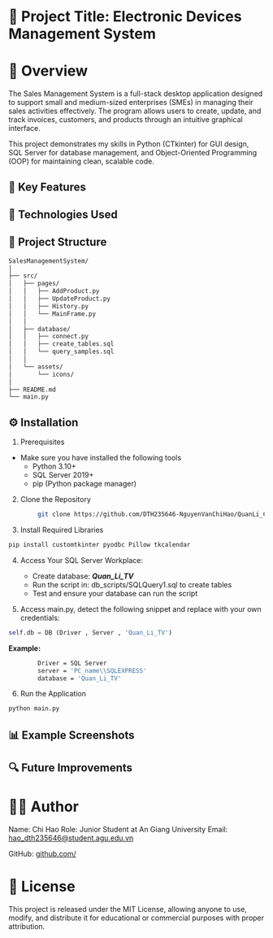 # 🧩 Project Title: Electronic Devices Management System
# 📘 Overview

The Sales Management System is a full-stack desktop application designed to support small and medium-sized enterprises (SMEs) in managing their sales activities effectively. The program allows users to create, update, and track invoices, customers, and products through an intuitive graphical interface.

This project demonstrates my skills in Python (CTkinter) for GUI design, SQL Server for database management, and Object-Oriented Programming (OOP) for maintaining clean, scalable code.

## 🚀 Key Features



## 🧱 Technologies Used

## 📂 Project Structure
```bash
SalesManagementSystem/
│
├── src/
│   ├── pages/
│   │   ├── AddProduct.py
│   │   ├── UpdateProduct.py
│   │   ├── History.py
│   │   └── MainFrame.py
│   │
│   ├── database/
│   │   ├── connect.py
│   │   ├── create_tables.sql
│   │   └── query_samples.sql
│   │
│   └── assets/
│       └── icons/
│
├── README.md
└── main.py
```
## ⚙️ Installation
1. Prerequisites
 - Make sure you have installed the following tools
    - Python 3.10+
    - SQL Server 2019+
    - pip (Python package manager)

2. Clone the Repository
```bash
        git clone https://github.com/DTH235646-NguyenVanChiHao/QuanLi_CuaHang_TV.NhomDoAn10.DH24TH1_Nhom1_ToTH2.gitư
```

3. Install Required Libraries
```bash
pip install customtkinter pyodbc Pillow tkcalendar
```


4. Access Your SQL Server Workplace: 
   - Create database:  ***Quan_Li_TV***  
   - Run the script in: db_scripts/SQLQuery1.sql to create tables
   - Test and ensure your database can run the script

5. Access main.py, detect the following snippet and replace with your own credentials:
```python
self.db = DB (Driver , Server , 'Quan_Li_TV')
```
**Example:**
```bash
        Driver = SQL Server
        server = 'PC_name\\SQLEXPRESS'
        database = 'Quan_Li_TV'
```

6. Run the Application
```bash
python main.py
```

## 📊 Example Screenshots



## 🔍 Future Improvements



# 🧑‍💻 Author

Name: Chi Hao
Role: Junior Student at An Giang University
Email: hao_dth235646@student.agu.edu.vn

GitHub: [github.com/](https://github.com/DTH235646-NguyenVanChiHao)

# 📜 License

This project is released under the MIT License, allowing anyone to use, modify, and distribute it for educational or commercial purposes with proper attribution.  